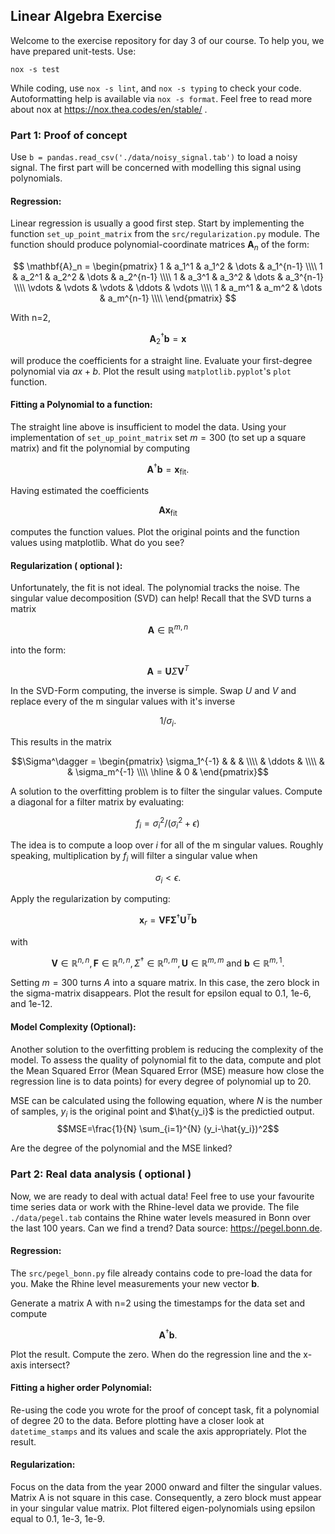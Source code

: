 ## Linear Algebra Exercise
Welcome to the exercise repository for day 3 of our course.
To help you, we have prepared unit-tests.
Use:
```shell
nox -s test
```
While coding, use `nox -s lint`, and `nox -s typing` to check your code.
Autoformatting help is available via `nox -s format`.
Feel free to read more about nox at https://nox.thea.codes/en/stable/ .


### Part 1: Proof of concept
Use `b = pandas.read_csv('./data/noisy_signal.tab')` to load a noisy signal.
The first part will be concerned with modelling this signal using polynomials.

#### Regression:
Linear regression is usually a good first step. Start by implementing the function
`set_up_point_matrix` from the `src/regularization.py` module. 
The function should produce polynomial-coordinate matrices $\mathbf{A}_n$ of the form:

$$
\mathbf{A}_n = 
\begin{pmatrix}
          1       & a_1^1    & a_1^2  & \dots & a_1^{n-1}  \\\\ 
          1       & a_2^1    & a_2^2  & \dots & a_2^{n-1}  \\\\
          1       & a_3^1    & a_3^2  & \dots & a_3^{n-1}  \\\\
          \vdots  & \vdots   & \vdots  & \ddots & \vdots \\\\ 
          1       & a_m^1    & a_m^2  & \dots & a_m^{n-1}  \\\\
   \end{pmatrix}
$$

With n=2,

$$\mathbf{A}_2^{\dagger}\mathbf{b} = \mathbf{x}$$

will produce the coefficients for a straight line. Evaluate your first-degree polynomial via $ax+b$.
Plot the result using `matplotlib.pyplot`'s `plot` function.


#### Fitting a Polynomial to a function:
The straight line above is insufficient to model the data. Using your 
implementation of `set_up_point_matrix` set $m=300$ (to set up a square matrix) and fit the polynomial
by computing

$$\mathbf{A}^{\dagger}\mathbf{b} = \mathbf{x}_{\text{fit}}.$$

Having estimated the coefficients

$$\mathbf{A} \mathbf{x}_{\text{fit}}$$

computes the function values. Plot the original points and the function values using matplotlib.
What do you see?



#### Regularization ( optional ):
Unfortunately, the fit is not ideal. The polynomial tracks the noise.
The singular value decomposition (SVD) can help!
Recall that the SVD turns a matrix

$$\mathbf{A} \in \mathbb{R}^{m,n}$$

into the form:

$$ \mathbf{A} = \mathbf{U} \Sigma \mathbf{V}^T 
$$

In the SVD-Form computing, the inverse is simple. Swap $U$ and $V$  and replace every of the m singular values with it's inverse

$$1/\sigma_i .$$

This results in the matrix 
```math
\Sigma^\dagger = \begin{pmatrix}
      \sigma_1^{-1} & & & \\\\
      &  \ddots & \\\\
      &  & \sigma_m^{-1} \\\\ \hline
      & 0 &
\end{pmatrix}
```

A solution to the overfitting problem is to filter the singular values.
Compute a diagonal for a filter matrix by evaluating:

$$f_i = \sigma_i^2 / (\sigma_i^2 + \epsilon)$$

The idea is to compute a loop over $i$ for all of the m singular values.
Roughly speaking, multiplication by $f_i$ will filter a singular value when

$$\sigma_i \lt \epsilon .$$

Apply the regularization by computing:


$$
    \mathbf{x}_r= \mathbf{V} \mathbf{F} \mathbf{\Sigma}^\dagger
    \mathbf{U}^T \mathbf{b}
$$


with

$$\mathbf{V} \in \mathbb{R}^{n,n}, \mathbf{F} \in \mathbb{R}^{n,n}, \Sigma^{\dagger} \in \mathbb{R}^{n,m}, \mathbf{U} \in \mathbb{R}^{m,m} \text{ and } \mathbf{b} \in \mathbb{R}^{m,1}.$$
  
Setting $m=300$ turns $A$ into a square matrix. In this case, the zero block in the sigma-matrix disappears.
Plot the result for epsilon equal to 0.1, 1e-6, and 1e-12.

#### Model Complexity (Optional):
Another solution to the overfitting problem is reducing the complexity of the model.
To assess the quality of polynomial fit to the data, compute and plot the Mean Squared Error (Mean Squared Error (MSE) measure how close the regression line is to data points) for every degree of polynomial up to 20.

MSE can be calculated using the following equation, where $N$ is the number of samples, $y_i$ is the original point and $\hat{y_i}$ is the predictied output.
$$MSE=\frac{1}{N} \sum_{i=1}^{N} (y_i-\hat{y_i})^2$$

Are the degree of the polynomial and the MSE linked?

### Part 2: Real data analysis ( optional )
Now, we are ready to deal with actual data! Feel free to use your favourite time series data or work with the Rhine-level data we provide.
The file `./data/pegel.tab` contains the Rhine water levels measured in Bonn over the last 100 years. Can we find a trend?
Data source: https://pegel.bonn.de.

#### Regression:
The `src/pegel_bonn.py` file already contains code to pre-load the data for you.
Make the Rhine level measurements your new vector $\mathbf{b}$.

Generate a matrix A with n=2 using the timestamps for the data set and compute 

$$\mathbf{A}^{\dagger}\mathbf{b}.$$

Plot the result. Compute the zero. When do the regression line and the x-axis intersect?

#### Fitting a higher order Polynomial:

Re-using the code you wrote for the proof of concept task, fit a polynomial of degree 20 to the data. Before plotting have a closer look at `datetime_stamps` and its values and scale the axis appropriately.
Plot the result.

#### Regularization:
Focus on the data from the year 2000 onward and filter the singular values.
Matrix A is not square in this case. Consequently, a zero block must appear in your singular value matrix. 
Plot filtered eigen-polynomials using epsilon equal to 0.1, 1e-3, 1e-9.
